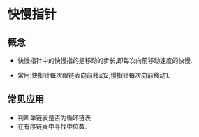# 快慢指针

## 概念

+ 快慢指针中的快慢指的是移动的步长,即每次向前移动速度的快慢.

+ 常用:快指针每次眼链表向前移动2,慢指针每次向前移动1.


## 常见应用

+ 判断单链表是否为循环链表
+ 在有序链表中寻找中位数.

